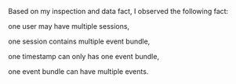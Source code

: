 Based on my inspection and data fact, I observed the following fact:

one user may have multiple sessions,

one session contains multiple event bundle, 

one timestamp can only has one event bundle, 

one event bundle can have multiple events.